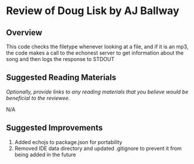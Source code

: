 # Review of Doug Lisk by AJ Ballway

## Overview

This code checks the filetype whenever looking at a file, and if it is an mp3, the code makes a call to the echonest server to get information about the song and then logs the response to STDOUT

## Suggested Reading Materials

*Optionally, provide links to any reading materials that you believe would be beneficial to the reviewee.*

N/A

## Suggested Improvements

1. Added echojs to package.json for portability
2. Removed IDE data directory and updated .gitignore to prevent it from being added in the future
